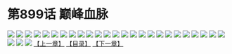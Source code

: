 # 第899话 巅峰血脉
![](https://mhpic.xiaomingtaiji.net/comic/D/斗破苍穹/第899话F0_325539/1.jpg-zymk.middle.webp)
![](https://mhpic.xiaomingtaiji.net/comic/D/斗破苍穹/第899话F0_325539/2.jpg-zymk.middle.webp)
![](https://mhpic.xiaomingtaiji.net/comic/D/斗破苍穹/第899话F0_325539/3.jpg-zymk.middle.webp)
![](https://mhpic.xiaomingtaiji.net/comic/D/斗破苍穹/第899话F0_325539/4.jpg-zymk.middle.webp)
![](https://mhpic.xiaomingtaiji.net/comic/D/斗破苍穹/第899话F0_325539/5.jpg-zymk.middle.webp)
![](https://mhpic.xiaomingtaiji.net/comic/D/斗破苍穹/第899话F0_325539/6.jpg-zymk.middle.webp)
![](https://mhpic.xiaomingtaiji.net/comic/D/斗破苍穹/第899话F0_325539/7.jpg-zymk.middle.webp)
![](https://mhpic.xiaomingtaiji.net/comic/D/斗破苍穹/第899话F0_325539/8.jpg-zymk.middle.webp)
![](https://mhpic.xiaomingtaiji.net/comic/D/斗破苍穹/第899话F0_325539/9.jpg-zymk.middle.webp)
![](https://mhpic.xiaomingtaiji.net/comic/D/斗破苍穹/第899话F0_325539/10.jpg-zymk.middle.webp)
![](https://mhpic.xiaomingtaiji.net/comic/D/斗破苍穹/第899话F0_325539/11.jpg-zymk.middle.webp)
![](https://mhpic.xiaomingtaiji.net/comic/D/斗破苍穹/第899话F0_325539/12.jpg-zymk.middle.webp)
![](https://mhpic.xiaomingtaiji.net/comic/D/斗破苍穹/第899话F0_325539/13.jpg-zymk.middle.webp)
![](https://mhpic.xiaomingtaiji.net/comic/D/斗破苍穹/第899话F0_325539/14.jpg-zymk.middle.webp)
![](https://mhpic.xiaomingtaiji.net/comic/D/斗破苍穹/第899话F0_325539/15.jpg-zymk.middle.webp)
![](https://mhpic.xiaomingtaiji.net/comic/D/斗破苍穹/第899话F0_325539/16.jpg-zymk.middle.webp)
![](https://mhpic.xiaomingtaiji.net/comic/D/斗破苍穹/第899话F0_325539/17.jpg-zymk.middle.webp)
![](https://mhpic.xiaomingtaiji.net/comic/D/斗破苍穹/第899话F0_325539/18.jpg-zymk.middle.webp)
![](https://mhpic.xiaomingtaiji.net/comic/D/斗破苍穹/第899话F0_325539/19.jpg-zymk.middle.webp)
![](https://mhpic.xiaomingtaiji.net/comic/D/斗破苍穹/第899话F0_325539/20.jpg-zymk.middle.webp)
![](https://mhpic.xiaomingtaiji.net/comic/D/斗破苍穹/第899话F0_325539/21.jpg-zymk.middle.webp)
![](https://mhpic.xiaomingtaiji.net/comic/D/斗破苍穹/第899话F0_325539/22.jpg-zymk.middle.webp)
![](https://mhpic.xiaomingtaiji.net/comic/D/斗破苍穹/第899话F0_325539/23.jpg-zymk.middle.webp)
![](https://mhpic.xiaomingtaiji.net/comic/D/斗破苍穹/第899话F0_325539/24.jpg-zymk.middle.webp)
![](https://mhpic.xiaomingtaiji.net/comic/D/斗破苍穹/第899话F0_325539/25.jpg-zymk.middle.webp)
![](https://mhpic.xiaomingtaiji.net/comic/D/斗破苍穹/第899话F0_325539/26.jpg-zymk.middle.webp)
![](https://mhpic.xiaomingtaiji.net/comic/D/斗破苍穹/第899话F0_325539/27.jpg-zymk.middle.webp)
![](https://mhpic.xiaomingtaiji.net/comic/D/斗破苍穹/第899话F0_325539/28.jpg-zymk.middle.webp)
[【上一章】](./902.md)
[【目录】](./READMD.md)
[【下一章】](./904.md)

